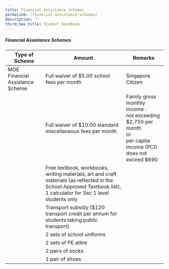 ```yaml
---
title: Financial Assistance Schemes
permalink: /financial-assistance-schemes/
description: ""
third_nav_title: Student Handbook
---
```

##### Financial Assistance Schemes

|          Type of Scheme         |                                                                                Amount                                                                                |                                                         Remarks                                                        |
|-------------------------------|--------------------------------------------------------------------------------------------------------------------------------------------------------------------|----------------------------------------------------------------------------------------------------------------------|
| MOE Financial Assistance Scheme | Full waiver of $5.00 school fees per month                                                                                                                           | Singapore Citizen                                                                                                      |
|                                 | Full waiver of $10.00 standard miscellaneous fees per month                                                                                                          | Family gross monthly income :<br>not exceeding $2,750 per  month<br>or<br>per capita income (PCI) does not exceed $690 |
|                                 | Free textbook, workbooks, writing materials, art and craft materials (as reflected in the School Approved Textbook list), 1 calculator for Sec 1 level students only |                                                                                                                        |
|                                 | Transport subsidy ($120 transport credit per annum for students taking public transport)                                                                             |                                                                                                                        |
|                                 | 2 sets of school uniforms                                                                                                                                            |                                                                                                                        |
|                                 | 2 sets of PE attire                                                                                                                                                  |                                                                                                                        |
|                                 | 2 pairs of socks                                                                                                                                                     |                                                                                                                        |
|                                 | 1 pair of shoes                                                                                                                                                      |                                                                                                                        |